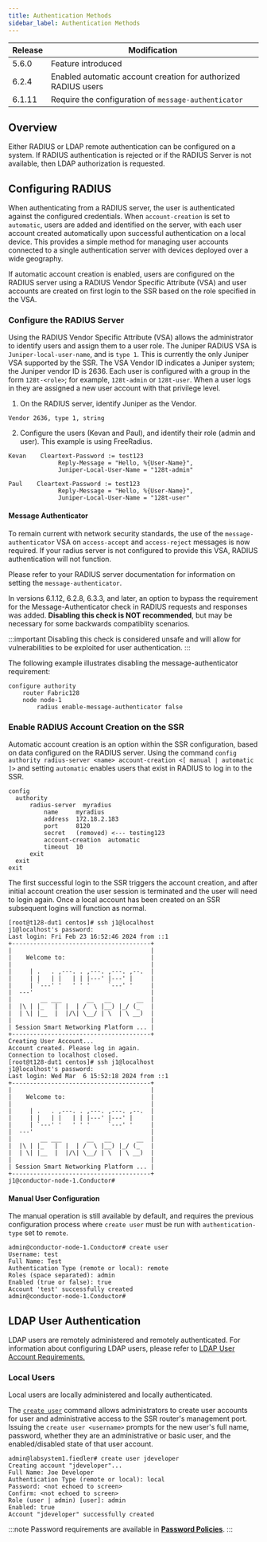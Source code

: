 ```yaml
---
title: Authentication Methods
sidebar_label: Authentication Methods
---
```


| Release | Modification |
| ------- | ------------ |
| 5.6.0   | Feature introduced |
| 6.2.4   | Enabled automatic account creation for authorized RADIUS users |
| 6.1.11  | Require the configuration of `message-authenticator` |

## Overview

Either RADIUS or LDAP remote authentication can be configured on a system. If RADIUS authentication is rejected or if the RADIUS Server is not available, then LDAP authorization is requested.

## Configuring RADIUS 

When authenticating from a RADIUS server, the user is authenticated against the configured credentials. When `account-creation` is set to `automatic`, users are added and identified on the server, with each user account created automatically upon successful authentication on a local device. This provides a simple method for managing user accounts connected to a single authentication server with devices deployed over a wide geography.

If automatic account creation is enabled, users are configured on the RADIUS server using a RADIUS Vendor Specific Attribute (VSA) and user accounts are created on first login to the SSR based on the role specified in the VSA.

### Configure the RADIUS Server

Using the RADIUS Vendor Specific Attribute (VSA) allows the administrator to identify users and assign them to a user role. The Juniper RADIUS VSA is `Juniper-local-user-name`, and is `type 1`. This is currently the only Juniper VSA supported by the SSR. The VSA Vendor ID indicates a Juniper system; the Juniper vendor ID is 2636. Each user is configured with a group in the form `128t-<role>`; for example, `128t-admin` or `128t-user`. When a user logs in they are assigned a new user account with that privilege level.

1. On the RADIUS server, identify Juniper as the Vendor.

  `Vendor 2636, type 1, string`

2. Configure the users (Kevan and Paul), and identify their role (admin and user). This example is using FreeRadius.
  
  ```
  Kevan    Cleartext-Password := test123
                Reply-Message = "Hello, %{User-Name}",
                Juniper-Local-User-Name = "128t-admin"

  Paul    Cleartext-Password := test123
                Reply-Message = "Hello, %{User-Name}",
                Juniper-Local-User-Name = "128t-user"               
  ```

#### Message Authenticator

To remain current with network security standards, the use of the `message-authenticator` VSA on `access-accept` and `access-reject` messages is now required. If your radius server is not configured to provide this VSA, RADIUS authentication will not function.

Please refer to your RADIUS server documentation for information on setting the `message-authenticator`. 

In versions 6.1.12, 6.2.8, 6.3.3, and later, an option to bypass the requirement for the Message-Authenticator check in RADIUS requests and responses was added. **Disabling this check is NOT recommended**, but may be necessary for some backwards compatiblity scenarios. 

:::important
Disabling this check is considered unsafe and will allow for vulnerabilities to be exploited for user authentication.
:::

The following example illustrates disabling the message-authenticator requirement:
```
configure authority 
    router Fabric128 
    node node-1 
        radius enable-message-authenticator false
```
### Enable RADIUS Account Creation on the SSR

Automatic account creation is an option within the SSR configuration, based on data configured on the RADIUS server. Using the command `config authority radius-server <name> account-creation <[ manual | automatic ]>` and setting `automatic` enables users that exist in RADIUS to log in to the SSR. 

```
config
  authority
      radius-server  myradius
          name     myradius
          address  172.18.2.183
          port     8120
          secret   (removed) <--- testing123
          account-creation  automatic
          timeout  10
      exit
  exit
exit
```

The first successful login to the SSR triggers the account creation, and after initial account creation the user session is terminated and the user will need to login again. Once a local account has been created on an SSR subsequent logins will function as normal.

```
[root@t128-dut1 centos]# ssh j1@localhost
j1@localhost's password:
Last login: Fri Feb 23 16:52:46 2024 from ::1
+---------------------------------------+
|                                       |
|    Welcome to:                        |
|                                       |
|     | .   . ,---. . ,---. ,---. ,--.  |
|     | |   | |   | | |---' |---' |     |
|     | `---' '   ' ' '     `---' '     |
|  ---'                                 |
|        __ ___       __   __       __  |
|  |\ | |_   |  |  | /  \ |__) |_/ (_   |
|  | \| |__  |  |/\| \__/ | \  | \ __)  |
|                                       |
| Session Smart Networking Platform ... |
+---------------------------------------+
Creating User Account...
Account created. Please log in again.
Connection to localhost closed.
[root@t128-dut1 centos]# ssh j1@localhost
j1@localhost's password:
Last login: Wed Mar  6 15:52:18 2024 from ::1
+---------------------------------------+
|                                       |
|    Welcome to:                        |
|                                       |
|     | .   . ,---. . ,---. ,---. ,--.  |
|     | |   | |   | | |---' |---' |     |
|     | `---' '   ' ' '     `---' '     |
|  ---'                                 |
|        __ ___       __   __       __  |
|  |\ | |_   |  |  | /  \ |__) |_/ (_   |
|  | \| |__  |  |/\| \__/ | \  | \ __)  |
|                                       |
| Session Smart Networking Platform ... |
+---------------------------------------+
j1@conductor-node-1.Conductor#

```

#### Manual User Configuration

The manual operation is still available by default, and requires the previous configuration process where `create user` must be run with `authentication-type` set to `remote`. 

```
admin@conductor-node-1.Conductor# create user
Username: test
Full Name: Test
Authentication Type (remote or local): remote
Roles (space separated): admin
Enabled (true or false): true
Account 'test' successfully created
admin@conductor-node-1.Conductor#
```

## LDAP User Authentication 

LDAP users are remotely administered and remotely authenticated. For information about configuring LDAP users, please refer to [LDAP User Account Requirements.](config_ldap.md#ldap-user-account-requirements)

### Local Users  

Local users are locally administered and locally authenticated.

The [`create user`](cli_reference.md#create-user) command allows administrators to create user accounts for user and administrative access to the SSR router's management port. Issuing the `create user <username>` prompts for the new user's full name, password, whether they are an administrative or basic user, and the enabled/disabled state of that user account.

```
admin@labsystem1.fiedler# create user jdeveloper
Creating account "jdeveloper"...
Full Name: Joe Developer
Authentication Type (remote or local): local
Password: <not echoed to screen>
Confirm: <not echoed to screen>
Role (user | admin) [user]: admin
Enabled: true
Account "jdeveloper" successfully created
```

:::note
Password requirements are available in [**Password Policies**](config_password_policies.md). 
:::
